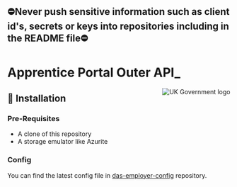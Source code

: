 ## ⛔Never push sensitive information such as client id's, secrets or keys into repositories including in the README file⛔

# Apprentice Portal Outer API_

<img src="https://avatars.githubusercontent.com/u/9841374?s=200&v=4" align="right" alt="UK Government logo">

## 🚀 Installation

### Pre-Requisites
* A clone of this repository
* A storage emulator like Azurite

### Config

You can find the latest config file in [das-employer-config](https://github.com/SkillsFundingAgency/das-employer-config/blob/master/das-apim-endpoints/SFA.DAS.AdminAan.OuterApi.json) repository.